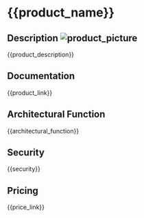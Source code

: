 # {{product_name}}                 



## Description											![product_picture]({{product_picture}})

{{product_description}}





## Documentation

{{product_link}}



## Architectural Function

{{architectural_function}}



## Security

{{security}}



## Pricing

{{price_link}}



